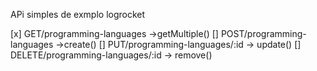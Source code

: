 APi simples de exmplo logrocket

[x] GET/programming-languages ->getMultiple()
[] POST/programming-languages ->create()
[] PUT/programming-languages/:id -> update()
[] DELETE/programming-languages/:id -> remove()
